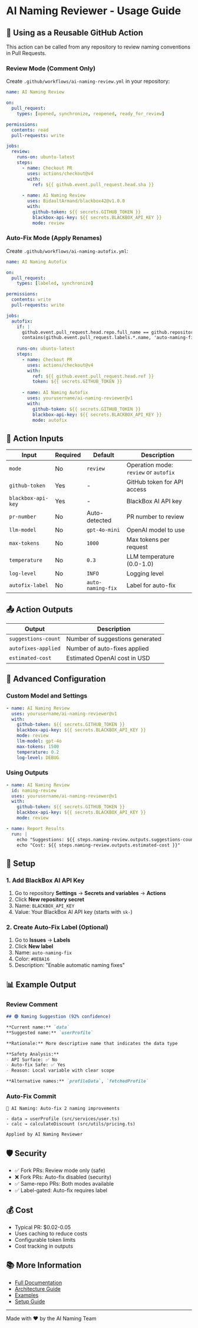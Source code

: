 # AI Naming Reviewer - Usage Guide

## 🚀 Using as a Reusable GitHub Action

This action can be called from any repository to review naming conventions in Pull Requests.

### Review Mode (Comment Only)

Create `.github/workflows/ai-naming-review.yml` in your repository:

```yaml
name: AI Naming Review

on:
  pull_request:
    types: [opened, synchronize, reopened, ready_for_review]

permissions:
  contents: read
  pull-requests: write

jobs:
  review:
    runs-on: ubuntu-latest
    steps:
      - name: Checkout PR
        uses: actions/checkout@v4
        with:
          ref: ${{ github.event.pull_request.head.sha }}
      
      - name: AI Naming Review
        uses: BidaultArmand/blackbox42@v1.0.0
        with:
          github-token: ${{ secrets.GITHUB_TOKEN }}
          blackbox-api-key: ${{ secrets.BLACKBOX_API_KEY }}
          mode: review
```

### Auto-Fix Mode (Apply Renames)

Create `.github/workflows/ai-naming-autofix.yml`:

```yaml
name: AI Naming Autofix

on:
  pull_request:
    types: [labeled, synchronize]

permissions:
  contents: write
  pull-requests: write

jobs:
  autofix:
    if: |
      github.event.pull_request.head.repo.full_name == github.repository &&
      contains(github.event.pull_request.labels.*.name, 'auto-naming-fix')
    
    runs-on: ubuntu-latest
    steps:
      - name: Checkout PR
        uses: actions/checkout@v4
        with:
          ref: ${{ github.event.pull_request.head.ref }}
          token: ${{ secrets.GITHUB_TOKEN }}
      
      - name: AI Naming Autofix
        uses: yourusername/ai-naming-reviewer@v1
        with:
          github-token: ${{ secrets.GITHUB_TOKEN }}
          blackbox-api-key: ${{ secrets.BLACKBOX_API_KEY }}
          mode: autofix
```

## 📝 Action Inputs

| Input | Required | Default | Description |
|-------|----------|---------|-------------|
| `mode` | No | `review` | Operation mode: `review` or `autofix` |
| `github-token` | Yes | - | GitHub token for API access |
| `blackbox-api-key` | Yes | - | BlackBox AI API key |
| `pr-number` | No | Auto-detected | PR number to review |
| `llm-model` | No | `gpt-4o-mini` | OpenAI model to use |
| `max-tokens` | No | `1000` | Max tokens per request |
| `temperature` | No | `0.3` | LLM temperature (0.0-1.0) |
| `log-level` | No | `INFO` | Logging level |
| `autofix-label` | No | `auto-naming-fix` | Label for auto-fix |

## 📤 Action Outputs

| Output | Description |
|--------|-------------|
| `suggestions-count` | Number of suggestions generated |
| `autofixes-applied` | Number of auto-fixes applied |
| `estimated-cost` | Estimated OpenAI cost in USD |

## 🔧 Advanced Configuration

### Custom Model and Settings

```yaml
- name: AI Naming Review
  uses: yourusername/ai-naming-reviewer@v1
  with:
    github-token: ${{ secrets.GITHUB_TOKEN }}
    blackbox-api-key: ${{ secrets.BLACKBOX_API_KEY }}
    mode: review
    llm-model: gpt-4o
    max-tokens: 1500
    temperature: 0.2
    log-level: DEBUG
```

### Using Outputs

```yaml
- name: AI Naming Review
  id: naming-review
  uses: yourusername/ai-naming-reviewer@v1
  with:
    github-token: ${{ secrets.GITHUB_TOKEN }}
    blackbox-api-key: ${{ secrets.BLACKBOX_API_KEY }}
    mode: review

- name: Report Results
  run: |
    echo "Suggestions: ${{ steps.naming-review.outputs.suggestions-count }}"
    echo "Cost: ${{ steps.naming-review.outputs.estimated-cost }}"
```

## 🔐 Setup

### 1. Add BlackBox AI API Key

1. Go to repository **Settings** → **Secrets and variables** → **Actions**
2. Click **New repository secret**
3. Name: `BLACKBOX_API_KEY`
4. Value: Your BlackBox AI API key (starts with `sk-`)

### 2. Create Auto-Fix Label (Optional)

1. Go to **Issues** → **Labels**
2. Click **New label**
3. Name: `auto-naming-fix`
4. Color: `#0E8A16`
5. Description: "Enable automatic naming fixes"

## 📊 Example Output

### Review Comment
```markdown
## 🟢 Naming Suggestion (92% confidence)

**Current name:** `data`
**Suggested name:** `userProfile`

**Rationale:** More descriptive name that indicates the data type

**Safety Analysis:**
- API Surface: ✅ No
- Auto-fix Safe: ✅ Yes
- Reason: Local variable with clear scope

**Alternative names:** `profileData`, `fetchedProfile`
```

### Auto-Fix Commit
```
🤖 AI Naming: Auto-fix 2 naming improvements

- data → userProfile (src/services/user.ts)
- calc → calculateDiscount (src/utils/pricing.ts)

Applied by AI Naming Reviewer
```

## 🛡️ Security

- ✅ Fork PRs: Review mode only (safe)
- ❌ Fork PRs: Auto-fix disabled (security)
- ✅ Same-repo PRs: Both modes available
- ✅ Label-gated: Auto-fix requires label

## 💰 Cost

- Typical PR: $0.02-0.05
- Uses caching to reduce costs
- Configurable token limits
- Cost tracking in outputs

## 📚 More Information

- [Full Documentation](README.md)
- [Architecture Guide](docs/design.md)
- [Examples](docs/examples.md)
- [Setup Guide](docs/SETUP.md)

---

Made with ❤️ by the AI Naming Team
